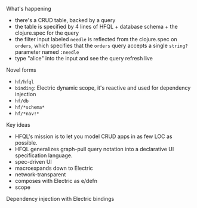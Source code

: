 What's happening
* there's a CRUD table, backed by a query
* the table is specified by 4 lines of HFQL + database schema + the clojure.spec for the query
* the filter input labeled `needle` is reflected from the clojure.spec on `orders`, which specifies that the `orders` query accepts a single `string?` parameter named `:needle`
* type "alice" into the input and see the query refresh live

Novel forms
* `hf/hfql`
* `binding`: Electric dynamic scope, it's reactive and used for dependency injection
* `hf/db`
* `hf/*schema*`
* `hf/*nav!*`

Key ideas
* HFQL's mission is to let you model CRUD apps in as few LOC as possible.
* HFQL generalizes graph-pull query notation into a declarative UI specification language.
* spec-driven UI
* macroexpands down to Electric
* network-transparent
* composes with Electric as e/defn
* scope

Dependency injection with Electric bindings